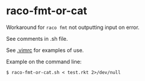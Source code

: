 # raco-fmt-or-cat
Workaround for `raco fmt` not outputting input on error.

See comments in .sh file.

See
[.vimrc](https://github.com/amosnier/vim-config/blob/master/.vimrc#L207)
for examples of use.

Example on the command line:

    $ raco-fmt-or-cat.sh < test.rkt 2>/dev/null
